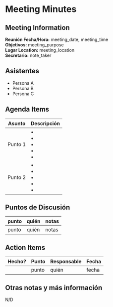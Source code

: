 # Meeting Minutes
## Meeting Information
**Reunión Fecha/Hora:** meeting_date, meeting_time  
**Objetivos:** meeting_purpose  
**Lugar Location:** meeting_location  
**Secretario:** note_taker  

## Asistentes
- Persona A
- Persona B
- Persona C

## Agenda Items

Asunto | Descripción
---- | ----
Punto 1 | • <br>• <br>• <br>• <br>• 
Punto 2 | • <br>• <br>• <br>• <br>• 

## Puntos de Discusión
punto | quién | notas |
---- | ---- | ---- |
punto | quién | notas |


## Action Items
| Hecho? | Punto | Responsable | Fecha |
| ---- | ---- | ---- | ---- |
| | punto | quién | fecha |

## Otras notas y más información 
N/D
